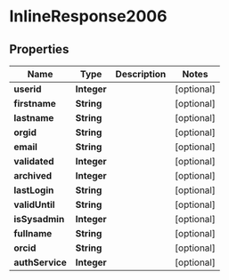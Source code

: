 # InlineResponse2006

## Properties
Name | Type | Description | Notes
------------ | ------------- | ------------- | -------------
**userid** | **Integer** |  |  [optional]
**firstname** | **String** |  |  [optional]
**lastname** | **String** |  |  [optional]
**orgid** | **String** |  |  [optional]
**email** | **String** |  |  [optional]
**validated** | **Integer** |  |  [optional]
**archived** | **Integer** |  |  [optional]
**lastLogin** | **String** |  |  [optional]
**validUntil** | **String** |  |  [optional]
**isSysadmin** | **Integer** |  |  [optional]
**fullname** | **String** |  |  [optional]
**orcid** | **String** |  |  [optional]
**authService** | **Integer** |  |  [optional]
